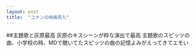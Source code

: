 ```yaml
---
layout: post
title:  "コナンの映画見た"
---
```


##主題歌と灰原最高
灰原のキスシーンが粋な演出で最高
主題歌のスピッツの曲、小学校の時、MDで聴いてたスピッツの曲の記憶よみがえってきてエモい
